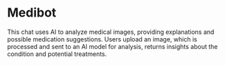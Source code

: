 # Medibot
This chat uses AI to analyze medical images, providing explanations and possible medication suggestions. Users upload an image, which is processed and sent to an AI model for analysis, returns insights about the condition and potential treatments. 
